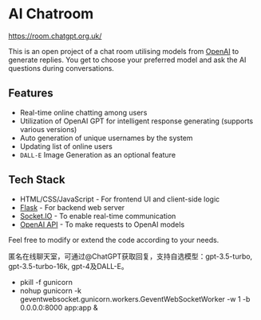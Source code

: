 # AI Chatroom
https://room.chatgpt.org.uk/

This is an open project of a chat room utilising models from [OpenAI](https://openai.com/) to generate replies. You get to choose your preferred model and ask the AI questions during conversations.

## Features

* Real-time online chatting among users
* Utilization of OpenAI GPT for intelligent response generating (supports various versions)
* Auto generation of unique usernames by the system
* Updating list of online users
* `DALL-E` Image Generation as an optional feature



## Tech Stack

* HTML/CSS/JavaScript - For frontend UI and client-side logic  
* [Flask](https://flask.palletsprojects.com/en/2.0.x/) - For backend web server 
* [Socket.IO](https://socket.io) - To enable real-time communication
* [OpenAI API](https://beta.openai.com/docs/introduction/library-reference/chapter-openai-api/reference/#python-library-v030) - To make requests to OpenAI models

Feel free to modify or extend the code according to your needs.


匿名在线聊天室，可通过@ChatGPT获取回复，支持自选模型：gpt-3.5-turbo, gpt-3.5-turbo-16k, gpt-4及DALL-E。



* pkill -f gunicorn
* nohup gunicorn -k geventwebsocket.gunicorn.workers.GeventWebSocketWorker -w 1 -b 0.0.0.0:8000 app:app &
